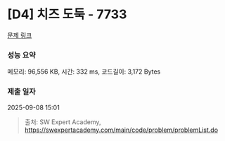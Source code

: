 # [D4] 치즈 도둑 - 7733 

[문제 링크](https://swexpertacademy.com/main/code/problem/problemDetail.do?contestProbId=AWrDOdQqRCUDFARG) 

### 성능 요약

메모리: 96,556 KB, 시간: 332 ms, 코드길이: 3,172 Bytes

### 제출 일자

2025-09-08 15:01



> 출처: SW Expert Academy, https://swexpertacademy.com/main/code/problem/problemList.do